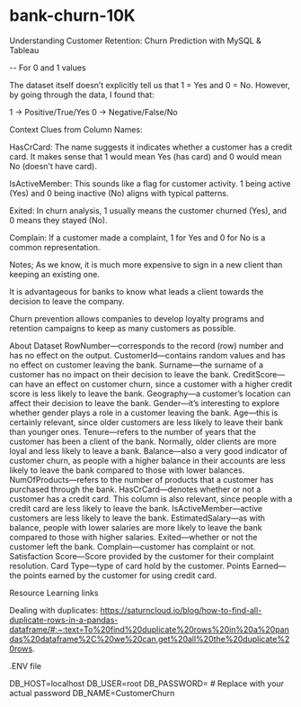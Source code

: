 # bank-churn-10K
Understanding Customer Retention: Churn Prediction with MySQL &amp; Tableau





-- For 0 and 1 values

The dataset itself doesn’t explicitly tell us that 1 = Yes and 0 = No. However, by going through the data, I found that:

1 → Positive/True/Yes 0 → Negative/False/No

Context Clues from Column Names:

HasCrCard: The name suggests it indicates whether a customer has a credit card. It makes sense that 1 would mean Yes (has card) and 0 would mean No (doesn't have card).

IsActiveMember: This sounds like a flag for customer activity. 1 being active (Yes) and 0 being inactive (No) aligns with typical patterns.

Exited: In churn analysis, 1 usually means the customer churned (Yes), and 0 means they stayed (No).

Complain: If a customer made a complaint, 1 for Yes and 0 for No is a common representation.



Notes; As we know, it is much more expensive to sign in a new client than keeping an existing one.

It is advantageous for banks to know what leads a client towards the decision to leave the company.

Churn prevention allows companies to develop loyalty programs and retention campaigns to keep as many customers as possible.


About Dataset
RowNumber—corresponds to the record (row) number and has no effect on the output.
CustomerId—contains random values and has no effect on customer leaving the bank.
Surname—the surname of a customer has no impact on their decision to leave the bank.
CreditScore—can have an effect on customer churn, since a customer with a higher credit score is less likely to leave the bank.
Geography—a customer’s location can affect their decision to leave the bank.
Gender—it’s interesting to explore whether gender plays a role in a customer leaving the bank.
Age—this is certainly relevant, since older customers are less likely to leave their bank than younger ones.
Tenure—refers to the number of years that the customer has been a client of the bank. Normally, older clients are more loyal and less likely to leave a bank.
Balance—also a very good indicator of customer churn, as people with a higher balance in their accounts are less likely to leave the bank compared to those with lower balances.
NumOfProducts—refers to the number of products that a customer has purchased through the bank.
HasCrCard—denotes whether or not a customer has a credit card. This column is also relevant, since people with a credit card are less likely to leave the bank.
IsActiveMember—active customers are less likely to leave the bank.
EstimatedSalary—as with balance, people with lower salaries are more likely to leave the bank compared to those with higher salaries.
Exited—whether or not the customer left the bank.
Complain—customer has complaint or not.
Satisfaction Score—Score provided by the customer for their complaint resolution.
Card Type—type of card hold by the customer.
Points Earned—the points earned by the customer for using credit card.




Resource Learning links

Dealing with duplicates:
https://saturncloud.io/blog/how-to-find-all-duplicate-rows-in-a-pandas-dataframe/#:~:text=To%20find%20duplicate%20rows%20in%20a%20pandas%20dataframe%2C%20we%20can,get%20all%20the%20duplicate%20rows.



.ENV file

DB_HOST=localhost
DB_USER=root
DB_PASSWORD=   # Replace with your actual password
DB_NAME=CustomerChurn

